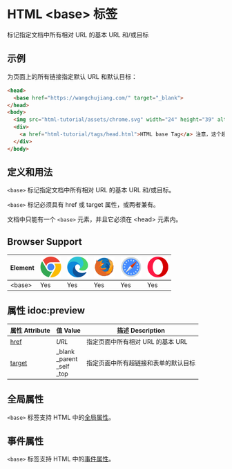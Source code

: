 HTML \<base> 标签
===

 标记指定文档中所有相对 URL 的基本 URL 和/或目标

## 示例

为页面上的所有链接指定默认 URL 和默认目标：

```html idoc:preview:iframe
<head>
  <base href="https://wangchujiang.com/" target="_blank">
</head>
<body>
  <img src="html-tutorial/assets/chrome.svg" width="24" height="39" alt="chrome"> 请注意，我们只为图像指定了一个相对地址。 由于我们在 head 部分指定了基本 URL，浏览器将在“https://wangchujiang.com/html-tutorial/assets/chrome.svg”中查找图像。
  <div>
    <a href="html-tutorial/tags/head.html">HTML base Tag</a> 注意，这个超链接，将在新窗口打开 ”https://wangchujiang.com/html-tutorial/tags/head.html“
  </div>
</body>
```

## 定义和用法

`<base>` 标记指定文档中所有相对 URL 的基本 URL 和/或目标。

`<base>` 标记必须具有 href 或 target 属性，或两者兼有。

文档中只能有一个 `<base>` 元素，并且它必须在 \<head> 元素内。


## Browser Support

| Element |  ![chrome][1] | ![edge][2] | ![firefox][3] | ![safari][4] | ![opera][5] |
| ------- | --- | --- | --- | --- | --- |
| \<base> | Yes | Yes | Yes | Yes | Yes |

## 属性 idoc:preview

| 属性 Attribute | 值 Value | 描述 Description |
| ------ | ------ | ------ |
| [href](att_base_href.asp)     | *URL*                         | 指定页面中所有相对 URL 的基本 URL|
| [target](att_base_target.asp) | \_blank<br/> \_parent<br/>\_self<br/>\_top | 指定页面中所有超链接和表单的默认目标|


## 全局属性

`<base>` 标签支持 HTML 中的[全局属性](../reference/standardattributes.md)。

## 事件属性

`<base>` 标签支持 HTML 中的[事件属性](../reference/eventattributes.md)。


[1]: ../assets/chrome.svg
[2]: ../assets/edge.svg
[3]: ../assets/firefox.svg
[4]: ../assets/safari.svg
[5]: ../assets/opera.svg